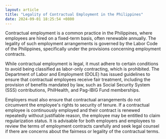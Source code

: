 ```yaml
---
layout: article
title: "Legality of Contractual Employment in the Philippines"
date: 2024-09-01 18:25:54 +0800
---
```


<p>Contractual employment is a common practice in the Philippines, where employees are hired on a fixed-term basis, often renewable annually. The legality of such employment arrangements is governed by the Labor Code of the Philippines, specifically under the provisions concerning employment contracts.</p><p>While contractual employment is legal, it must adhere to certain conditions to avoid being classified as labor-only contracting, which is prohibited. The Department of Labor and Employment (DOLE) has issued guidelines to ensure that contractual employees receive fair treatment, including the provision of benefits mandated by law, such as Social Security System (SSS) contributions, PhilHealth, and Pag-IBIG Fund memberships.</p><p>Employers must also ensure that contractual arrangements do not circumvent the employee's rights to security of tenure. If a contractual employee is continuously employed and their contract is renewed repeatedly without justifiable reason, the employee may be entitled to claim regularization status. It is advisable for both employers and employees to review the terms of employment contracts carefully and seek legal counsel if there are concerns about the fairness or legality of the contractual terms.</p>